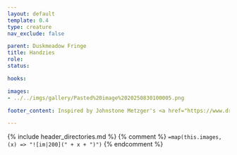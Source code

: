 ```yaml
---
layout: default
template: 0.4
type: creature
nav_exclude: false

parent: Duskmeadow Fringe
title: Handzies
role: 
status:

hooks:

images:
- ../../imgs/gallery/Pasted%20image%2020250830100005.png

footer_content: Inspired by Johnstone Metzger's <a href="https://www.drivethrurpg.com/en/product/226083/dungeon-full-of-monsters">Dungeon Full of Monsters</a>. Art by Nathan Jones. 

---
```


{% include header_directories.md %}
{% comment %}
`=map(this.images, (x) => "![im|200](" + x + ")")`
{% endcomment %}